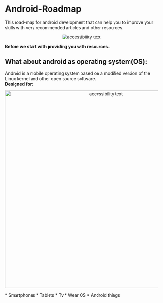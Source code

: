 # Android-Roadmap
This road-map for android development that can help you to improve your skills with very recommended articles and other resources. 

<p align="center">
  <img src="https://i2.wp.com/9to5google.com/wp-content/uploads/sites/4/2019/03/android_figure_1.jpg?w=2000&quality=82&strip=all&ssl=1" alt="accessibility text">
</p>   

**Before we start with providing you with resources**..    
## What about android as operating system(OS):

Android is a mobile operating system based on a modified version of the Linux kernel and other open source software.   
**Designed for:**   
<p align="center">
  <img src="https://www.irishtimes.com/polopoly_fs/1.3568785.1531930785!/image/image.jpg_gen/derivatives/box_620_330/image.jpg" width="650" alt="accessibility text">
</p>   
* Smartphones       
* Tablets   
* Tv   
* Wear OS   
* Android things    
